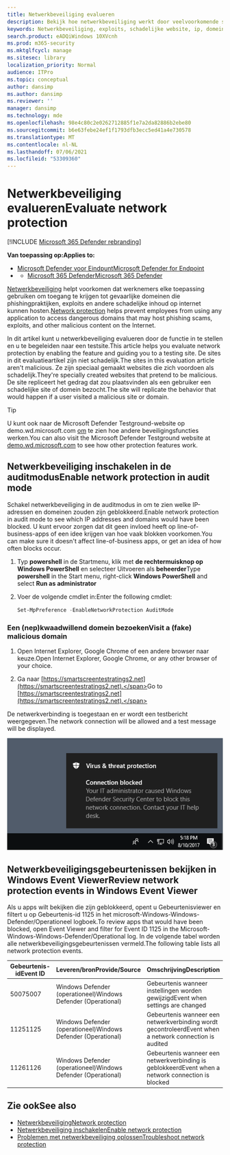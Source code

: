 ```yaml
---
title: Netwerkbeveiliging evalueren
description: Bekijk hoe netwerkbeveiliging werkt door veelvoorkomende scenario's te testen die worden beschermd tegen.
keywords: Netwerkbeveiliging, exploits, schadelijke website, ip, domein, domeinen, evalueren, testen, demo
search.product: eADQiWindows 10XVcnh
ms.prod: m365-security
ms.mktglfcycl: manage
ms.sitesec: library
localization_priority: Normal
audience: ITPro
ms.topic: conceptual
author: dansimp
ms.author: dansimp
ms.reviewer: ''
manager: dansimp
ms.technology: mde
ms.openlocfilehash: 98e4c80c2e0262712885f1e7a2da82886b2ebe80
ms.sourcegitcommit: b6e63febe24ef1f1793dfb3ecc5ed41a4e730578
ms.translationtype: MT
ms.contentlocale: nl-NL
ms.lasthandoff: 07/06/2021
ms.locfileid: "53309360"
---
```

# <a name="evaluate-network-protection"></a><span data-ttu-id="c0eb7-104">Netwerkbeveiliging evalueren</span><span class="sxs-lookup"><span data-stu-id="c0eb7-104">Evaluate network protection</span></span>

[!INCLUDE [Microsoft 365 Defender rebranding](../../includes/microsoft-defender.md)]

<span data-ttu-id="c0eb7-105">**Van toepassing op:**</span><span class="sxs-lookup"><span data-stu-id="c0eb7-105">**Applies to:**</span></span>
- [<span data-ttu-id="c0eb7-106">Microsoft Defender voor Eindpunt</span><span class="sxs-lookup"><span data-stu-id="c0eb7-106">Microsoft Defender for Endpoint</span></span>](https://go.microsoft.com/fwlink/?linkid=2154037)
- - [<span data-ttu-id="c0eb7-107">Microsoft 365 Defender</span><span class="sxs-lookup"><span data-stu-id="c0eb7-107">Microsoft 365 Defender</span></span>](https://go.microsoft.com/fwlink/?linkid=2118804)

<span data-ttu-id="c0eb7-108">[Netwerkbeveiliging](network-protection.md) helpt voorkomen dat werknemers elke toepassing gebruiken om toegang te krijgen tot gevaarlijke domeinen die phishingpraktijken, exploits en andere schadelijke inhoud op internet kunnen hosten.</span><span class="sxs-lookup"><span data-stu-id="c0eb7-108">[Network protection](network-protection.md) helps prevent employees from using any application to access dangerous domains that may host phishing scams, exploits, and other malicious content on the Internet.</span></span>

<span data-ttu-id="c0eb7-109">In dit artikel kunt u netwerkbeveiliging evalueren door de functie in te stellen en u te begeleiden naar een testsite.</span><span class="sxs-lookup"><span data-stu-id="c0eb7-109">This article helps you evaluate network protection by enabling the feature and guiding you to a testing site.</span></span> <span data-ttu-id="c0eb7-110">De sites in dit evaluatieartikel zijn niet schadelijk.</span><span class="sxs-lookup"><span data-stu-id="c0eb7-110">The sites in this evaluation article aren't malicious.</span></span> <span data-ttu-id="c0eb7-111">Ze zijn speciaal gemaakt websites die zich voordoen als schadelijk.</span><span class="sxs-lookup"><span data-stu-id="c0eb7-111">They're specially created websites that pretend to be malicious.</span></span> <span data-ttu-id="c0eb7-112">De site repliceert het gedrag dat zou plaatsvinden als een gebruiker een schadelijke site of domein bezocht.</span><span class="sxs-lookup"><span data-stu-id="c0eb7-112">The site will replicate the behavior that would happen if a user visited a malicious site or domain.</span></span>

> [!TIP]
> <span data-ttu-id="c0eb7-113">U kunt ook naar de Microsoft Defender Testground-website op demo.wd.microsoft.com [om](https://demo.wd.microsoft.com?ocid=cx-wddocs-testground) te zien hoe andere beveiligingsfuncties werken.</span><span class="sxs-lookup"><span data-stu-id="c0eb7-113">You can also visit the Microsoft Defender Testground website at [demo.wd.microsoft.com](https://demo.wd.microsoft.com?ocid=cx-wddocs-testground) to see how other protection features work.</span></span>

## <a name="enable-network-protection-in-audit-mode"></a><span data-ttu-id="c0eb7-114">Netwerkbeveiliging inschakelen in de auditmodus</span><span class="sxs-lookup"><span data-stu-id="c0eb7-114">Enable network protection in audit mode</span></span>

<span data-ttu-id="c0eb7-115">Schakel netwerkbeveiliging in de auditmodus in om te zien welke IP-adressen en domeinen zouden zijn geblokkeerd.</span><span class="sxs-lookup"><span data-stu-id="c0eb7-115">Enable network protection in audit mode to see which IP addresses and domains would have been blocked.</span></span> <span data-ttu-id="c0eb7-116">U kunt ervoor zorgen dat dit geen invloed heeft op line-of-business-apps of een idee krijgen van hoe vaak blokken voorkomen.</span><span class="sxs-lookup"><span data-stu-id="c0eb7-116">You can make sure it doesn't affect line-of-business apps, or get an idea of how often blocks occur.</span></span>

1. <span data-ttu-id="c0eb7-117">Typ **powershell** in de Startmenu, klik met **de rechtermuisknop op Windows PowerShell** en selecteer Uitvoeren als **beheerder**</span><span class="sxs-lookup"><span data-stu-id="c0eb7-117">Type **powershell** in the Start menu, right-click **Windows PowerShell** and select **Run as administrator**</span></span>
2. <span data-ttu-id="c0eb7-118">Voer de volgende cmdlet in:</span><span class="sxs-lookup"><span data-stu-id="c0eb7-118">Enter the following cmdlet:</span></span>

    ```PowerShell
    Set-MpPreference -EnableNetworkProtection AuditMode
    ```

### <a name="visit-a-fake-malicious-domain"></a><span data-ttu-id="c0eb7-119">Een (nep)kwaadwillend domein bezoeken</span><span class="sxs-lookup"><span data-stu-id="c0eb7-119">Visit a (fake) malicious domain</span></span>

1. <span data-ttu-id="c0eb7-120">Open Internet Explorer, Google Chrome of een andere browser naar keuze.</span><span class="sxs-lookup"><span data-stu-id="c0eb7-120">Open Internet Explorer, Google Chrome, or any other browser of your choice.</span></span>

1. <span data-ttu-id="c0eb7-121">Ga naar [https://smartscreentestratings2.net](https://smartscreentestratings2.net).</span><span class="sxs-lookup"><span data-stu-id="c0eb7-121">Go to [https://smartscreentestratings2.net](https://smartscreentestratings2.net).</span></span>

<span data-ttu-id="c0eb7-122">De netwerkverbinding is toegestaan en er wordt een testbericht weergegeven.</span><span class="sxs-lookup"><span data-stu-id="c0eb7-122">The network connection will be allowed and a test message will be displayed.</span></span>

![Voorbeeldmelding met de melding Verbinding geblokkeerd: De IT-beheerder heeft Windows-beveiliging netwerkverbinding geblokkeerd.](images/np-notif.png)

## <a name="review-network-protection-events-in-windows-event-viewer"></a><span data-ttu-id="c0eb7-125">Netwerkbeveiligingsgebeurtenissen bekijken in Windows Event Viewer</span><span class="sxs-lookup"><span data-stu-id="c0eb7-125">Review network protection events in Windows Event Viewer</span></span>

<span data-ttu-id="c0eb7-126">Als u apps wilt bekijken die zijn geblokkeerd, opent u Gebeurtenisviewer en filtert u op Gebeurtenis-id 1125 in het microsoft-Windows-Windows-Defender/Operationeel logboek.</span><span class="sxs-lookup"><span data-stu-id="c0eb7-126">To review apps that would have been blocked, open Event Viewer and filter for Event ID 1125 in the Microsoft-Windows-Windows-Defender/Operational log.</span></span> <span data-ttu-id="c0eb7-127">In de volgende tabel worden alle netwerkbeveiligingsgebeurtenissen vermeld.</span><span class="sxs-lookup"><span data-stu-id="c0eb7-127">The following table lists all network protection events.</span></span>

| <span data-ttu-id="c0eb7-128">Gebeurtenis-id</span><span class="sxs-lookup"><span data-stu-id="c0eb7-128">Event ID</span></span> | <span data-ttu-id="c0eb7-129">Leveren/bron</span><span class="sxs-lookup"><span data-stu-id="c0eb7-129">Provide/Source</span></span> | <span data-ttu-id="c0eb7-130">Omschrijving</span><span class="sxs-lookup"><span data-stu-id="c0eb7-130">Description</span></span> |
|-|-|-|
|<span data-ttu-id="c0eb7-131">5007</span><span class="sxs-lookup"><span data-stu-id="c0eb7-131">5007</span></span> | <span data-ttu-id="c0eb7-132">Windows Defender (operationeel)</span><span class="sxs-lookup"><span data-stu-id="c0eb7-132">Windows Defender (Operational)</span></span> | <span data-ttu-id="c0eb7-133">Gebeurtenis wanneer instellingen worden gewijzigd</span><span class="sxs-lookup"><span data-stu-id="c0eb7-133">Event when settings are changed</span></span> |
|<span data-ttu-id="c0eb7-134">1125</span><span class="sxs-lookup"><span data-stu-id="c0eb7-134">1125</span></span> | <span data-ttu-id="c0eb7-135">Windows Defender (operationeel)</span><span class="sxs-lookup"><span data-stu-id="c0eb7-135">Windows Defender (Operational)</span></span> | <span data-ttu-id="c0eb7-136">Gebeurtenis wanneer een netwerkverbinding wordt gecontroleerd</span><span class="sxs-lookup"><span data-stu-id="c0eb7-136">Event when a network connection is audited</span></span> |
|<span data-ttu-id="c0eb7-137">1126</span><span class="sxs-lookup"><span data-stu-id="c0eb7-137">1126</span></span> | <span data-ttu-id="c0eb7-138">Windows Defender (operationeel)</span><span class="sxs-lookup"><span data-stu-id="c0eb7-138">Windows Defender (Operational)</span></span> | <span data-ttu-id="c0eb7-139">Gebeurtenis wanneer een netwerkverbinding is geblokkeerd</span><span class="sxs-lookup"><span data-stu-id="c0eb7-139">Event when a network connection is blocked</span></span> |

## <a name="see-also"></a><span data-ttu-id="c0eb7-140">Zie ook</span><span class="sxs-lookup"><span data-stu-id="c0eb7-140">See also</span></span>

* [<span data-ttu-id="c0eb7-141">Netwerkbeveiliging</span><span class="sxs-lookup"><span data-stu-id="c0eb7-141">Network protection</span></span>](network-protection.md)
* [<span data-ttu-id="c0eb7-142">Netwerkbeveiliging inschakelen</span><span class="sxs-lookup"><span data-stu-id="c0eb7-142">Enable network protection</span></span>](enable-network-protection.md)
* [<span data-ttu-id="c0eb7-143">Problemen met netwerkbeveiliging oplossen</span><span class="sxs-lookup"><span data-stu-id="c0eb7-143">Troubleshoot network protection</span></span>](troubleshoot-np.md)
